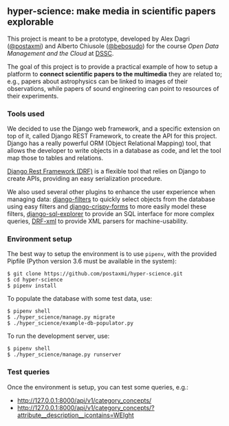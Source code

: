 ## hyper-science: make media in scientific papers explorable

This project is meant to be a prototype, developed by Alex Dagri ([@postaxmi](https://github.com/postaxmi)) and Alberto Chiusole ([@bebosudo](https://github.com/bebosudo)) for the course *Open Data Management and the Cloud* at [DSSC](https://dssc.units.it).

The goal of this project is to provide a practical example of how to setup a platform to **connect scientific papers to the multimedia** they are related to; e.g., papers about astrophysics can be linked to images of their observations, while papers of sound engineering can point to resources of their experiments.


### Tools used

We decided to use the Django web framework, and a specific extension on top of it, called Django REST Framework, to create the API for this project. Django has a really powerful ORM (Object Relational Mapping) tool, that allows the developer to write objects in a database as code, and let the tool map those to tables and relations.

[Django Rest Framework (DRF)](https://www.django-rest-framework.org/) is a flexible tool that relies on Django to create APIs, providing an easy serialization procedure.

We also used several other plugins to enhance the user experience when managing data: [django-filters](https://django-filter.readthedocs.io/) to quickly select objects from the database using easy filters and [django-crispy-forms](https://django-crispy-forms.readthedocs.io/) to more easily model these filters, [django-sql-explorer](https://github.com/groveco/django-sql-explorer) to provide an SQL interface for more complex queries, [DRF-xml](https://github.com/jpadilla/django-rest-framework-xml) to provide XML parsers for machine-usability.


### Environment setup

The best way to setup the environment is to use `pipenv`, with the provided Pipfile (Python version 3.6 must be available in the system):

```console
$ git clone https://github.com/postaxmi/hyper-science.git
$ cd hyper-science
$ pipenv install
```
To populate the database with some test data, use:
```console
$ pipenv shell
$ ./hyper_science/manage.py migrate
$ ./hyper_science/example-db-populator.py
```

To run the development server, use:
```console
$ pipenv shell
$ ./hyper_science/manage.py runserver
```


### Test queries

Once the environment is setup, you can test some queries, e.g.:

* http://127.0.0.1:8000/api/v1/category_concepts/
* http://127.0.0.1:8000/api/v1/category_concepts/?attribute__description__icontains=WEIght
